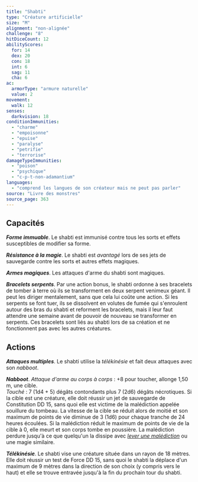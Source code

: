 ```yaml
---
title: "Shabti"
type: "Créature artificielle"
size: "M"
alignment: "non-alignée"
challenge: "8"
hitDiceCount: 12
abilityScores:
  for: 14
  dex: 20
  con: 18
  int: 6
  sag: 11
  cha: 6
ac:
  armorType: "armure naturelle"
  value: 2
movement:
  walk: 12
senses:
  darkvision: 18
conditionImmunities:
  - "charme"
  - "empoisonne"
  - "epuise"
  - "paralyse"
  - "petrifie"
  - "terrorise"
damageTypeImmunities:
  - "poison"
  - "psychique"
  - "c-p-t-non-adamantium"
languages:
  - "comprend les langues de son créateur mais ne peut pas parler"
source: "Livre des monstres"
source_page: 363
---
```

## Capacités
_**Forme immuable**_. Le shabti est immunisé contre tous les sorts et effets susceptibles de modifier sa forme.

_**Résistance à la magie**_. Le shabti est _avantagé_ lors de ses jets de sauvegarde contre les sorts et autres effets magiques.

_**Armes magiques**_. Les attaques d'arme du shabti sont magiques.

_**Bracelets serpents**_. Par une action bonus, le shabti ordonne à ses bracelets de tomber à terre où ils se transforment en deux serpent venimeux géant. Il peut les diriger mentalement, sans que cela lui coûte une action. Si les serpents se font tuer, ils se dissolvent en volutes de fumée qui s'enroulent autour des bras du shabti et reforment les bracelets, mais il leur faut attendre une semaine avant de pouvoir de nouveau se transformer en serpents. Ces bracelets sont liés au shabti lors de sa création et ne fonctionnent pas avec les autres créatures.

## Actions
_**Attaques multiples**_. Le shabti utilise la _télékinésie_ et fait deux attaques avec son _nabboot_.

_**Nabboot**_. _Attaque d'arme au corps à corps_ : +8 pour toucher, allonge 1,50 m, une cible.  
_Touché_ : 7 (1d4 + 5) dégâts contondants plus 7 (2d6) dégâts nécrotiques. Si la cible est une créature, elle doit réussir un jet de sauvegarde de Constitution DD 15, sans quoi elle est victime de la malédiction appelée souillure du tombeau. La vitesse de la cible se réduit alors de moitié et son maximum de points de vie diminue de 3 (1d6) pour chaque tranche de 24 heures écoulées. Si la malédiction réduit le maximum de points de vie de la cible à 0, elle meurt et son corps tombe en poussière. La malédiction perdure jusqu'à ce que quelqu'un la dissipe avec [_lever une malédiction_](/grimoire/lever-une-malediction/) ou une magie similaire.

_**Télékinésie**_. Le shabti vise une créature située dans un rayon de 18 mètres. Elle doit réussir un test de Force DD 15, sans quoi le shabti la déplace d'un maximum de 9 mètres dans la direction de son choix (y compris vers le haut) et elle se trouve entravée jusqu'à la fin du prochain tour du shabti.
